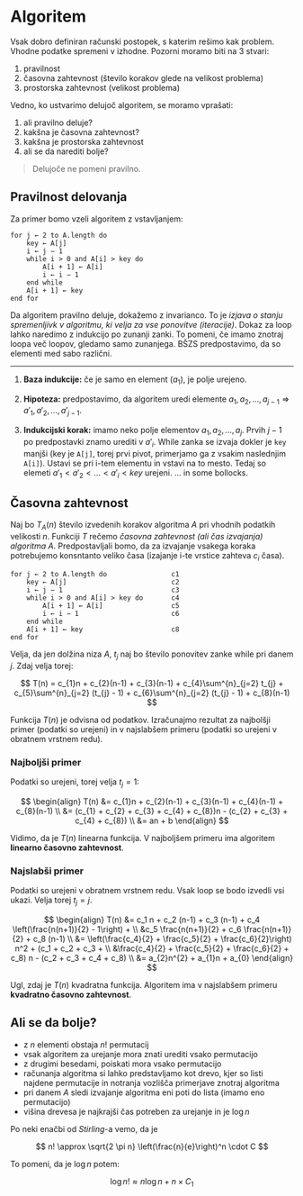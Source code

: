 # Algoritem

Vsak dobro definiran računski postopek, s katerim rešimo kak problem.
Vhodne podatke spremeni v izhodne. Pozorni moramo biti na 3 stvari:

1. pravilnost
2. časovna zahtevnost (število korakov glede na velikost problema)
3. prostorska zahtevnost (velikost problema)

Vedno, ko ustvarimo delujoč algoritem, se moramo vprašati:

1. ali pravilno deluje?
2. kakšna je časovna zahtevnost?
3. kakšna je prostorska zahtevnost
4. ali se da narediti bolje?

>Delujoče ne pomeni pravilno.

## Pravilnost delovanja

Za primer bomo vzeli algoritem z vstavljanjem:

    for j ← 2 to A.length do
        key ← A[j]
        i ← j − 1
        while i > 0 and A[i] > key do
            A[i + 1] ← A[i]
            i ← i − 1
        end while
        A[i + 1] ← key
    end for

Da algoritem pravilno deluje, dokažemo z invarianco. To je *izjava o stanju
spremenljivk v algoritmu, ki velja za vse ponovitve (iteracije)*. Dokaz za
loop lahko naredimo z indukcijo po zunanji zanki. To pomeni, če imamo znotraj
loopa več loopov, gledamo samo zunanjega. BŠZS predpostavimo, da so elementi
med sabo različni.

---

1. **Baza indukcije:** če je samo en element ($a_{1}$), je polje urejeno.

2. **Hipoteza:** predpostavimo, da algoritem uredi elemente
$a_{1}, a_{2}, ... , a_{j-1} \Rightarrow a'_{1}, a'_{2}, ... , a'_{j-1}$.

3. **Indukcijski korak:** imamo neko polje elementov $a_{1}, a_{2}, ... , a_{j}$.
Prvih $j-1$ po predpostavki znamo urediti v $a'_{i}$. While zanka se izvaja
dokler je `key` manjši (key je `A[j]`, torej prvi pivot, primerjamo ga z
vsakim naslednjim `A[i]`). Ustavi se pri i-tem elementu in vstavi na to mesto. Tedaj
so elemeti $a'_{1} < a'_{2} < ... < a'_{i} < key$ urejeni. ... in some bollocks.

## Časovna zahtevnost

Naj bo $T_{A}(n)$ število izvedenih korakov algoritma $A$ pri vhodnih podatkih
velikosti $n$. Funkciji $T$ rečemo *časovna zahtevnost (ali čas izvajanja)
algoritma $A$*. Predpostavljali bomo, da za izvajanje vsakega koraka
potrebujemo konsntanto veliko časa (izajanje i-te vrstice zahteva $c_{i}$ časa).

    for j ← 2 to A.length do                c1
        key ← A[j]                          c2
        i ← j − 1                           c3
        while i > 0 and A[i] > key do       c4
            A[i + 1] ← A[i]                 c5
            i ← i − 1                       c6
        end while
        A[i + 1] ← key                      c8
    end for

Velja, da je$n$ dolžina niza $A$, $t_{j}$ naj bo število ponovitev zanke
while pri danem $j$. Zdaj velja torej:

$$
T(n) = c_{1}n + c_{2}(n-1) + c_{3}(n-1) + c_{4}\sum^{n}_{j=2} t_{j} +
c_{5}\sum^{n}_{j=2} (t_{j} - 1) + c_{6}\sum^{n}_{j=2} (t_{j} - 1) +
c_{8}(n-1)
$$

Funkcija $T(n)$ je odvisna od podatkov. Izračunajmo rezultat za najbolšji
primer (podatki so urejeni) in v najslabšem primeru (podatki so urejeni
v obratnem vrstnem redu).

### Najboljši primer

Podatki so urejeni, torej velja $t_{j}=1$:

$$
\begin{align}
T(n) &= c_{1}n + c_{2}(n-1) + c_{3}(n-1) + c_{4}(n-1) + c_{8}(n-1) \\
     &= (c_{1} + c_{2} + c_{3} + c_{4} + c_{8})n -
(c_{2} + c_{3} + c_{4} + c_{8}) \\
     &= an + b
\end{align}
$$

Vidimo, da je $T(n)$ linearna funkcija. V najboljšem primeru ima algoritem
**linearno časovno zahtevnost**.

### Najslabši primer

Podatki so urejeni v obratnem vrstnem redu. Vsak loop se bodo izvedli
vsi ukazi. Velja torej $t_{j} = j$.

$$
\begin{align}
T(n) &= c_1 n + c_2 (n-1) + c_3 (n-1) + c_4 \left(\frac{n(n+1)}{2} -
1\right) + \\
&c_5 \frac{n(n+1)}{2} + c_6 \frac{n(n+1)}{2} + c_8 (n-1) \\
&= \left(\frac{c_4}{2} + \frac{c_5}{2} + \frac{c_6}{2}\right) n^2 +
(c_1 + c_2 + c_3 + \\
&\frac{c_4}{2} + \frac{c_5}{2} + \frac{c_6}{2} +
c_8) n - (c_2 + c_3 + c_4 + c_8) \\
&= a_{2}n^{2} + a_{1}n + a_{0}
\end{align}
$$

Ugl, zdaj je $T(n)$ kvadratna funkcija. Algoritem ima v najslabšem primeru
**kvadratno časovno zahtevnost**.

## Ali se da bolje?

- z $n$ elementi obstaja $n!$ permutacij
- vsak algoritem za urejanje mora znati urediti vsako permutacijo
- z drugimi besedami, poiskati mora vsako permutacijo
- računanja algoritma si lahko predstavljamo kot drevo, kjer so listi
najdene permutacije in notranja vozlišča primerjave znotraj algoritma
- pri danem $A$ sledi izvajanje algoritma eni poti do lista (imamo eno
permutacijo)
- višina drevesa je najkrajši čas potreben za urejanje in je $\log n$

Po neki enačbi od *Stirling*-a vemo, da je

$$
n! \approx \sqrt{2 \pi n} \left(\frac{n}{e}\right)^n \cdot C
$$

To pomeni, da je $\log n$ potem:

$$
\log n! \approx n \log n + n \times C_{1}
$$
